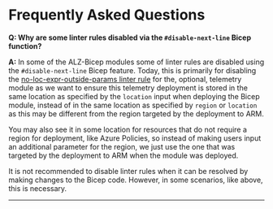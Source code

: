 # Frequently Asked Questions

**Q: Why are some linter rules disabled via the `#disable-next-line` Bicep function?**

**A:** In some of the ALZ-Bicep modules some of linter rules are disabled using the `#disable-next-line` Bicep feature. Today, this is primarily for disabling the [no-loc-expr-outside-params linter rule](https://docs.microsoft.com/azure/azure-resource-manager/bicep/linter-rule-no-loc-expr-outside-params) for the, optional, telemetry module as we want to ensure this telemetry deployment is stored in the same location as specified by the `location` input when deploying the Bicep module, instead of in the same location as specified by `region` or `location` as this may be different from the region targeted by the deployment to ARM.

You may also see it in some location for resources that do not require a region for deployment, like Azure Policies, so instead of making users input an additional parameter for the region, we just use the one that was targeted by the deployment to ARM when the module was deployed.

It is not recommended to disable linter rules when it can be resolved by making changes to the Bicep code. However, in some scenarios, like above, this is necessary.

---

